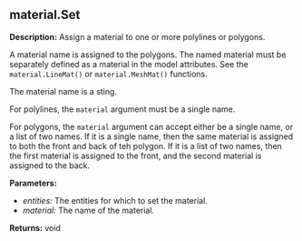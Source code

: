 ## material.Set  
  
  
**Description:** Assign a material to one or more polylines or polygons.


A material name is assigned to the polygons. The named material must be separately defined as a
material in the model attributes. See the `material.LineMat()` or `material.MeshMat()` functions.


The material name is a sting.


For polylines, the `material` argument must be a single name.


For polygons, the `material` argument can accept either be a single name, or a
list of two names. If it is a single name, then the same material is assigned to both the
front and back of teh polygon. If it is a list of two names, then the first material is assigned
to the front, and the second material is assigned to the back.

  
  
**Parameters:**  
  * *entities:* The entities for which to set the material.  
  * *material:* The name of the material.  
  
**Returns:** void  
